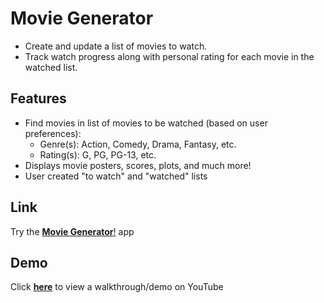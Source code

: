 # Movie Generator

- Create and update a list of movies to watch.
- Track watch progress along with personal rating for each movie in the watched list.

## Features
- Find movies in list of movies to be watched (based on user preferences):
  - Genre(s): Action, Comedy, Drama, Fantasy, etc.
  - Rating(s): G, PG, PG-13, etc.
- Displays movie posters, scores, plots, and much more!
- User created "to watch" and "watched" lists 

## Link
Try the [**Movie Generator**!](https://amplifyrebel.github.io/movie-generator/) app

## Demo
Click [**here**](https://youtu.be/__Xxidc2sFY) to view a walkthrough/demo on YouTube
